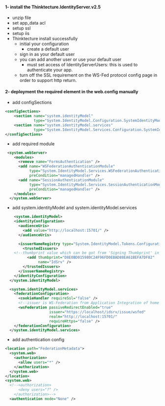 #### 1- install the Thinktecture.IdentityServer.v2.5
* unzip file
* set app_data acl
* setup ssl
* setup iis
* Thinktecture install successfully
  * initial your configuration
    * create a default user
  * sign in as your default user
  * you can add another user or use your default user
    * must set access of IdentityServerUsers: this is used to authenticate your app.
  * turn off the SSL requirement on the WS-Fed protocol config page in order to support http return.
#### 2- deployment the required element in the web.config manually
* add configSections
```xml
<configSections>
    <section name="system.identityModel"
             type="System.IdentityModel.Configuration.SystemIdentityModelSection, System.IdentityModel, Version=4.0.0.0, Culture=neutral, PublicKeyToken=B77A5C561934E089" />
    <section name="system.identityModel.services"
             type="System.IdentityModel.Services.Configuration.SystemIdentityModelServicesSection, System.IdentityModel.Services, Version=4.0.0.0, Culture=neutral, PublicKeyToken=B77A5C561934E089" />
</configSections>
```
* add required module
```xml
 <system.webServer>    
    <modules>
      <remove name="FormsAuthentication" />
      <add name="WSFederationAuthenticationModule"
           type="System.IdentityModel.Services.WSFederationAuthenticationModule, System.IdentityModel.Services, Version=4.0.0.0, Culture=neutral, PublicKeyToken=b77a5c561934e089"
           preCondition="managedHandler" />
      <add name="SessionAuthenticationModule"
           type="System.IdentityModel.Services.SessionAuthenticationModule, System.IdentityModel.Services, Version=4.0.0.0, Culture=neutral, PublicKeyToken=b77a5c561934e089"
           preCondition="managedHandler" />      
    </modules>
  </system.webServer>
```
* add system.identityModel and system.identityModel.services
```xml
	<system.identityModel>
    <identityConfiguration>
      <audienceUris>
        <add value="http://localhost:15701/" />
      </audienceUris>

      <issuerNameRegistry type="System.IdentityModel.Tokens.ConfigurationBasedIssuerNameRegistry, System.IdentityModel, Version=4.0.0.0, Culture=neutral, PublicKeyToken=b77a5c561934e089">
        <trustedIssuers>
	<!--thumbprint value which can be got from 'Signing Thumbprint' in the key configuration-->
          <add thumbprint="D8E0BD015980C24F96FD0EBAD88EA61BEFA7DF82"
               name="IdSrv" />
        </trustedIssuers>
      </issuerNameRegistry>
    </identityConfiguration>
  </system.identityModel>

  <system.identityModel.services>
    <federationConfiguration>
      <cookieHandler requireSsl="false" />
      <!--issuer is WS-Federation from Application Integration of home page-->
      <wsFederation passiveRedirectEnabled="true"		
                    issuer="https://localhost/idsrv/issue/wsfed"
                    realm="http://localhost:15701/"
                    requireHttps="false" />
    </federationConfiguration>
  </system.identityModel.services>
```
* add authentication config
```xml
<location path="FederationMetadata">
  <system.web>
    <authorization>
      <allow users="*" />
    </authorization>
  </system.web>
</location>
<system.web>
  <!--<authorization>
      <deny users="?" />
    </authorization>-->
  <authentication mode="None" />
```
